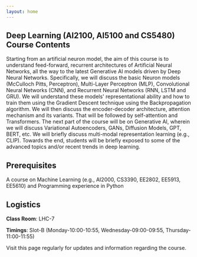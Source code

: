 ```yaml
---
layout: home
---
```

## Deep Learning (AI2100, AI5100 and CS5480) Course Contents

Starting from an artificial neuron model, the aim of this course is to understand feed-forward, recurrent architectures of Artificial Neural Networks, all the way to the latest Generative AI models driven by Deep Neural Networks. Specifically, we will discuss the basic Neuron models (McCulloch Pitts, Perceptron), Multi-Layer Perceptron (MLP), Convolutional Neural Networks (CNN), and Recurrent Neural Networks (RNN, LSTM and GRU). We will understand these models' representational ability and how to train them using the Gradient Descent technique using the Backpropagation algorithm. We will then discuss the encoder-decoder architecture, attention mechanism and its variants. That will be followed by self-attention and Transformers. The next part of the course will be on Generative AI, wherein we will discuss Variational Autoencoders, GANs, Diffusion Models, GPT, BERT, etc. We will briefly discuss multi-modal representation learning (e.g., CLIP). Towards the end, students will be briefly exposed to some of the advanced topics and/or recent trends in deep learning.

## Prerequisites
A course on Machine Learning (e.g., AI2000, CS3390, EE2802, EE5913, EE5610) and Programming experience in Python

## Logistics

**Class Room**: LHC-7

**Timings**: Slot-B (Monday-10:00-10:55, Wednesday-09:00-09:55, Thursday-11:00-11:55)

Visit this page regularly for updates and information regarding the course.<br>
